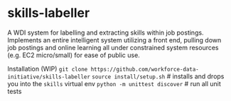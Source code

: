 # skills-labeller
A WDI system for labelling and extracting skills within job postings. Implements an entire intelligent system utilizing a front end, pulling down job postings and online learning all under constrained system resources (e.g. EC2 micro/small) for ease of public use.

Installation (WIP)
`git clone https://github.com/workforce-data-initiative/skills-labeller`
`source install/setup.sh` # installs and drops you into the `skills` virtual env
`python -m unittest discover` # run all unit tests
